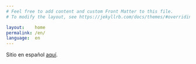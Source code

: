 ```yaml
---
# Feel free to add content and custom Front Matter to this file.
# To modify the layout, see https://jekyllrb.com/docs/themes/#overriding-theme-defaults

layout:    home
permalink: /en/
language:  en
---
```


Sitio en español <a href="/">aquí</a>.

